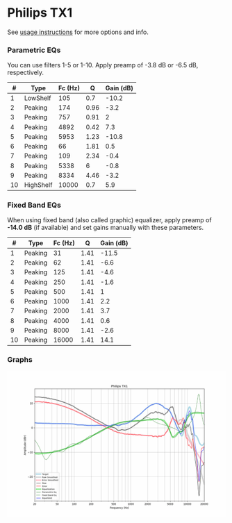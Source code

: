 # Philips TX1
See [usage instructions](https://github.com/jaakkopasanen/AutoEq#usage) for more options and info.

### Parametric EQs
You can use filters 1-5 or 1-10. Apply preamp of -3.8 dB or -6.5 dB, respectively.

|   # | Type      |   Fc (Hz) |    Q |   Gain (dB) |
|-----|-----------|-----------|------|-------------|
|   1 | LowShelf  |       105 | 0.7  |       -10.2 |
|   2 | Peaking   |       174 | 0.96 |        -3.2 |
|   3 | Peaking   |       757 | 0.91 |         2   |
|   4 | Peaking   |      4892 | 0.42 |         7.3 |
|   5 | Peaking   |      5953 | 1.23 |       -10.8 |
|   6 | Peaking   |        66 | 1.81 |         0.5 |
|   7 | Peaking   |       109 | 2.34 |        -0.4 |
|   8 | Peaking   |      5338 | 6    |        -0.8 |
|   9 | Peaking   |      8334 | 4.46 |        -3.2 |
|  10 | HighShelf |     10000 | 0.7  |         5.9 |

### Fixed Band EQs
When using fixed band (also called graphic) equalizer, apply preamp of **-14.0 dB** (if available) and set gains manually with these parameters.

|   # | Type    |   Fc (Hz) |    Q |   Gain (dB) |
|-----|---------|-----------|------|-------------|
|   1 | Peaking |        31 | 1.41 |       -11.5 |
|   2 | Peaking |        62 | 1.41 |        -6.6 |
|   3 | Peaking |       125 | 1.41 |        -4.6 |
|   4 | Peaking |       250 | 1.41 |        -1.6 |
|   5 | Peaking |       500 | 1.41 |         1   |
|   6 | Peaking |      1000 | 1.41 |         2.2 |
|   7 | Peaking |      2000 | 1.41 |         3.7 |
|   8 | Peaking |      4000 | 1.41 |         0.6 |
|   9 | Peaking |      8000 | 1.41 |        -2.6 |
|  10 | Peaking |     16000 | 1.41 |        14.1 |

### Graphs
![](./Philips%20TX1.png)

